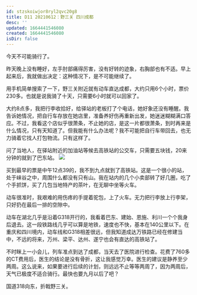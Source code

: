 ```yaml
---
id: stzskoiwjor8ryl2qvc20g8
title: D11 20210612：野三关 四川成都
desc: ''
updated: 1664441546080
created: 1664441546080
isDir: false
---
```

今天不可能骑行了。


昨天晚上没有睡好，左手肘部痛得厉害，没有好转的迹象，右胸部也有不适。早上起来后，我就做出决定：这种情况下，是不可能继续了。


用手机简单搜索了一下，野三关附近就有动车直达成都，大约只用6个小时，票价230多。也就是说我骑了十天，只需要6小时就可以回家了。


大约8点多，我把行李收拾好，给驿站的老板打了个电话，她好象还没有睡醒。我告诉她情况，把自行车存放在她店里，准备养好伤再重新出发，她迷迷糊糊满口答应。不过，我看这个店似乎很萧条，不止她的店，是这一片都很萧条，到时再来是什么情况，只有天知道了。但我能有什么办法呢？我不可能把自行车带回去，也无力骑着它找人打包物流。只有这样了。


问了当地人，在驿站附近的加油站等候去高铁站的公交车，只需要五块钱，20来分钟的就到了巴东站。
![](https://gitee.com/waterchinap/g318/raw/master/IMG_20210612_093415.jpg#id=JGs3T&originHeight=4624&originWidth=3472&originalType=binary&ratio=1&status=done&style=none)


买到最早的票是中午12点39的，我不到九点就到了高铁站。这是一个很小的站，处于崃谷之中，周围什么都没有只有山。我在站内的几个小卖部转了好几圈，吃了个手抓饼，买了几包当地特产的茶叶，在无聊中坐等火车。


动车很准时，我艰难的用伤疼的手提着驼包，上了火车。无力把行李放上行李架，只好扔在最后一排的空隙中。


动车在湖北几乎是沿着G318开行的，我看着巴东、建始、恩施、利川一个个我身后退去。这一段铁路线几乎可以算是地铁，速度也不快，基本在140公里以下。在重庆和四川境内，动车线和G318相差很远，但我知道成达万铁路已经在修建当中，不远的将来，万州、梁平、达州、遂宁也会有直达的高铁站了。


不时眯上一小会儿，列车准点到达了成都，当天去了医院进行检查。花费了760多的CT费用后，医生的结论是没有骨折，这让我感觉万幸。医生的建议是静养至少两周。这么说来，如果要进行后续的计划，则远远不止等等两周了，因为两周后，天气已极度不适合骑行。最快也要九月以后了吧？


国道318向东，折戟野三关。
